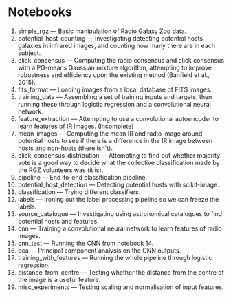 # Notebooks

<!--0. mongo2pandas &mdash; Quick example of loading MongoDB data into Pandas.-->
1. simple_rgz &mdash; Basic manipulation of Radio Galaxy Zoo data.
2. potential_host_counting &mdash; Investigating detecting potential hosts galaxies in infrared images, and counting how many there are in each subject.
3. click_consensus &mdash; Computing the radio consensus and click consensus with a PG-means Gaussian mixture algorithm, attempting to improve robustness and efficiency upon the existing method (Banfield et al., 2015).
4. fits_format &mdash; Loading images from a local database of FITS images.
5. training_data &mdash; Assembling a set of training inputs and targets, then running these through logistic regression and a convolutional neural network.
6. feature_extraction &mdash; Attempting to use a convolutional autoencoder to learn features of IR images. (Incomplete)
7. mean_images &mdash; Computing the mean IR and radio image around potential hosts to see if there is a difference in the IR image between hosts and non-hosts (there isn't).
8. click_consensus_distribution &mdash; Attempting to find out whether majority vote is a good way to decide what the collective classification made by the RGZ volunteers was (it is).
9. pipeline &mdash; End-to-end classification pipeline.
10. potential_host_detection &mdash; Detecting potential hosts with scikit-image.
11. classification &mdash; Trying different classifiers.
12. labels &mdash; Ironing out the label processing pipeline so we can freeze the labels.
13. source_catalogue &mdash; Investigating using astronomical catalogues to find potential hosts and features.
14. cnn &mdash; Training a convolutional neural network to learn features of radio images.
15. cnn_test &mdash; Running the CNN from notebook 14.
16. pca &mdash; Principal component analysis on the CNN outputs.
17. training_with_features &mdash; Running the whole pipeline through logistic regression.
18. distance_from_centre &mdash; Testing whether the distance from the centre of the image is a useful feature.
19. misc_experiments &mdash; Testing scaling and normalisation of input features.
